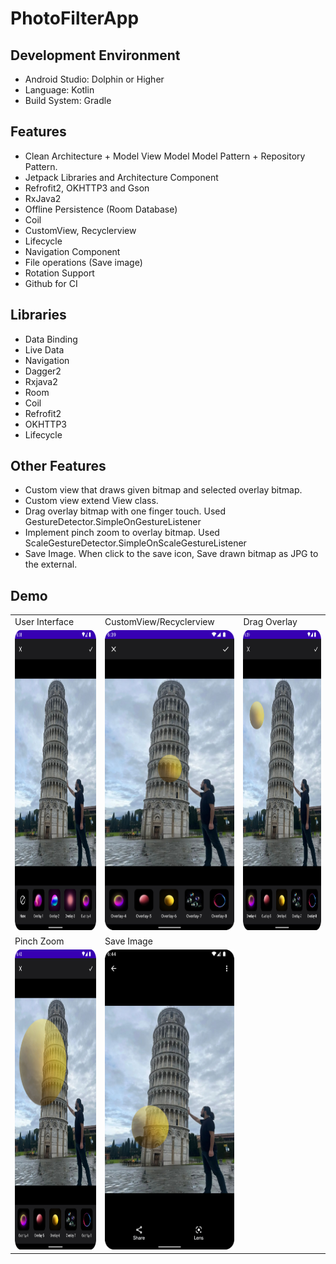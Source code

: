 # PhotoFilterApp
 
## Development Environment
- Android Studio: Dolphin or Higher
- Language: Kotlin
- Build System: Gradle

## Features
- Clean Architecture + Model View Model Model Pattern + Repository Pattern.
- Jetpack Libraries and Architecture Component
- Refrofit2, OKHTTP3 and Gson
- RxJava2
- Offline Persistence (Room Database)
- Coil
- CustomView, Recyclerview
- Lifecycle
- Navigation Component
- File operations (Save image)
- Rotation Support
- Github for CI

## Libraries
   * Data Binding
   * Live Data
   * Navigation
   * Dagger2
   * Rxjava2
   * Room
   * Coil
   * Refrofit2
   * OKHTTP3
   * Lifecycle

## Other Features
* Custom view that draws given bitmap and selected overlay bitmap.
* Custom view extend View class.   
* Drag overlay bitmap with one finger touch. Used GestureDetector.SimpleOnGestureListener
* Implement pinch zoom to overlay bitmap. Used ScaleGestureDetector.SimpleOnScaleGestureListener
* Save Image. When click to the save icon, Save drawn bitmap as JPG to the external.

## Demo
<table>
  <tr>
     <td>User Interface</td>
     <td>CustomView/Recyclerview</td>
     <td>Drag Overlay</td>
  </tr>
  <tr>
    <td style="width:270px;height:480px"><img src="images/1.png" width=270 height=480></td>
    <td style="width:270px;height:480px"><img src="images/2.png" width=270 height=480></td>
    <td style="width:270px;height:480px"><img src="images/3.png" width=270 height=480></td>
  </tr>
   <tr>
     <td>Pinch Zoom</td>
     <td>Save Image</td>
     <td></td>
  </tr>
   <tr>
    <td style="width:270px;height:480px"><img src="images/4.png" width=270 height=480></td>
    <td style="width:270px;height:480px"><img src="images/5.png" width=270 height=480></td>
    <td style="width:270px;height:480px"></td>
  </tr>
 </table>


